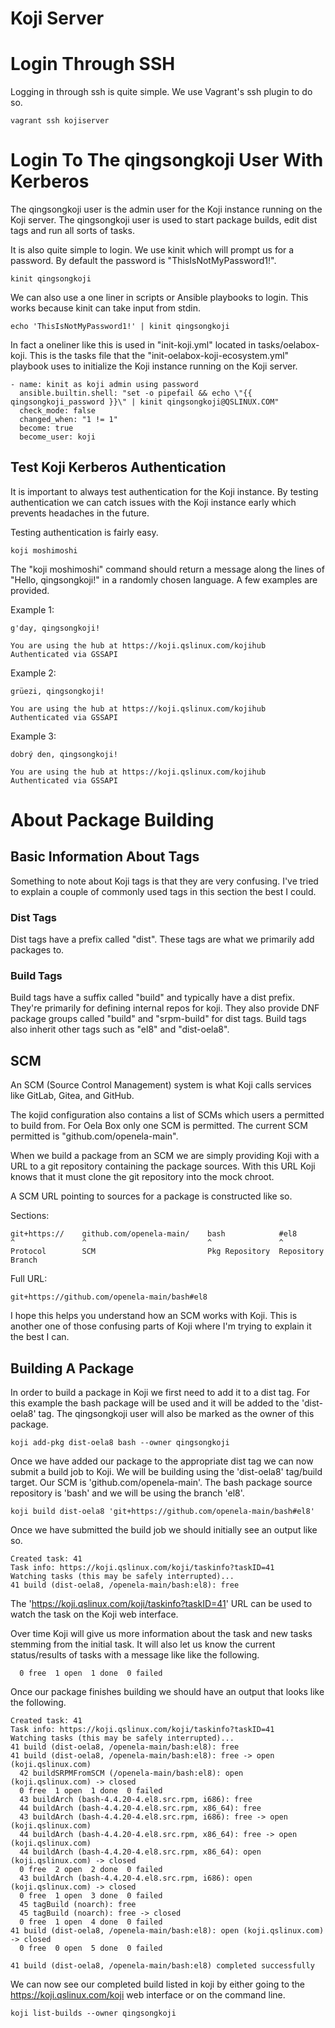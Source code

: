 <!--
SPDX-FileCopyrightText: 2024 Maxine Hayes <maxinehayes90@gmail.com>
SPDX-License-Identifier: CC-BY-SA-4.0
-->
# Koji Server

# Login Through SSH
Logging in through ssh is quite simple. We use Vagrant's ssh plugin to do so.

```
vagrant ssh kojiserver
```

# Login To The qingsongkoji User With Kerberos
The qingsongkoji user is the admin user for the Koji instance running on the Koji server. The qingsongkoji user is used to start package builds, edit dist tags and run all sorts of tasks.

It is also quite simple to login. We use kinit which will prompt us for a password. By default the password is "ThisIsNotMyPassword1!".

```
kinit qingsongkoji
```

We can also use a one liner in scripts or Ansible playbooks to login. This works because kinit can take input from stdin.
```
echo 'ThisIsNotMyPassword1!' | kinit qingsongkoji
```

In fact a oneliner like this is used in "init-koji.yml" located in tasks/oelabox-koji. This is the tasks file that the "init-oelabox-koji-ecosystem.yml" playbook uses to initialize the Koji instance running on the Koji server.

```
- name: kinit as koji admin using password
  ansible.builtin.shell: "set -o pipefail && echo \"{{ qingsongkoji_password }}\" | kinit qingsongkoji@QSLINUX.COM"
  check_mode: false
  changed_when: "1 != 1"
  become: true
  become_user: koji
```

## Test Koji Kerberos Authentication
It is important to always test authentication for the Koji instance. By testing authentication we can catch issues with the Koji instance early which prevents headaches in the future.

Testing authentication is fairly easy.
```
koji moshimoshi
```

The "koji moshimoshi" command should return a message along the lines of "Hello, qingsongkoji!" in a randomly chosen language. A few examples are provided.

Example 1:
```
g'day, qingsongkoji!

You are using the hub at https://koji.qslinux.com/kojihub
Authenticated via GSSAPI
```

Example 2:
```
grüezi, qingsongkoji!

You are using the hub at https://koji.qslinux.com/kojihub
Authenticated via GSSAPI
```

Example 3:
```
dobrý den, qingsongkoji!

You are using the hub at https://koji.qslinux.com/kojihub
Authenticated via GSSAPI
```

# About Package Building

## Basic Information About Tags
Something to note about Koji tags is that they are very confusing. I've tried to explain a couple of commonly used tags in this section the best I could.

### Dist Tags
Dist tags have a prefix called "dist". These tags are what we primarily add packages to.

### Build Tags
Build tags have a suffix called "build" and typically have a dist prefix. They're primarily for defining internal repos for koji. They also provide DNF package groups called "build" and "srpm-build" for dist tags. Build tags also inherit other tags such as "el8" and "dist-oela8". 

## SCM
An SCM (Source Control Management) system is what Koji calls services like GitLab, Gitea, and GitHub.

The kojid configuration also contains a list of SCMs which users a permitted to build from. For Oela Box only one SCM is permitted. The current SCM permitted is "github.com/openela-main".

When we build a package from an SCM we are simply providing Koji with a URL to a git repository containing the package sources. With this URL Koji knows that it must clone the git repository into the mock chroot.

A SCM URL pointing to sources for a package is constructed like so.

Sections:
```
git+https://    github.com/openela-main/    bash            #el8
^               ^                           ^               ^
Protocol        SCM                         Pkg Repository  Repository Branch
```

Full URL:
```
git+https://github.com/openela-main/bash#el8
```

I hope this helps you understand how an SCM works with Koji. This is another one of those confusing parts of Koji where I'm trying to explain it the best I can.

## Building A Package
In order to build a package in Koji we first need to add it to a dist tag. For this example the bash package will be used and it will be added to the 'dist-oela8' tag. The qingsongkoji user will also be marked as the owner of this package.

```
koji add-pkg dist-oela8 bash --owner qingsongkoji
```

Once we have added our package to the appropriate dist tag we can now submit a build job to Koji. We will be building using the 'dist-oela8' tag/build target. Our SCM is 'github.com/openela-main'. The bash package source repository is 'bash' and we will be using the branch 'el8'.

```
koji build dist-oela8 'git+https://github.com/openela-main/bash#el8'
```

Once we have submitted the build job we should initially see an output like so.

```
Created task: 41
Task info: https://koji.qslinux.com/koji/taskinfo?taskID=41
Watching tasks (this may be safely interrupted)...
41 build (dist-oela8, /openela-main/bash:el8): free
```

The 'https://koji.qslinux.com/koji/taskinfo?taskID=41' URL can be used to watch the task on the Koji web interface.

Over time Koji will give us more information about the task and new tasks stemming from the initial task. It will also let us know the current status/results of tasks with a message like like the following.

```
  0 free  1 open  1 done  0 failed
```

Once our package finishes building we should have an output that looks like the following.

```
Created task: 41
Task info: https://koji.qslinux.com/koji/taskinfo?taskID=41
Watching tasks (this may be safely interrupted)...
41 build (dist-oela8, /openela-main/bash:el8): free
41 build (dist-oela8, /openela-main/bash:el8): free -> open (koji.qslinux.com)
  42 buildSRPMFromSCM (/openela-main/bash:el8): open (koji.qslinux.com) -> closed
  0 free  1 open  1 done  0 failed
  43 buildArch (bash-4.4.20-4.el8.src.rpm, i686): free
  44 buildArch (bash-4.4.20-4.el8.src.rpm, x86_64): free
  43 buildArch (bash-4.4.20-4.el8.src.rpm, i686): free -> open (koji.qslinux.com)
  44 buildArch (bash-4.4.20-4.el8.src.rpm, x86_64): free -> open (koji.qslinux.com)
  44 buildArch (bash-4.4.20-4.el8.src.rpm, x86_64): open (koji.qslinux.com) -> closed
  0 free  2 open  2 done  0 failed
  43 buildArch (bash-4.4.20-4.el8.src.rpm, i686): open (koji.qslinux.com) -> closed
  0 free  1 open  3 done  0 failed
  45 tagBuild (noarch): free
  45 tagBuild (noarch): free -> closed
  0 free  1 open  4 done  0 failed
41 build (dist-oela8, /openela-main/bash:el8): open (koji.qslinux.com) -> closed
  0 free  0 open  5 done  0 failed

41 build (dist-oela8, /openela-main/bash:el8) completed successfully 
```

We can now see our completed build listed in koji by either going to the https://koji.qslinux.com/koji web interface or on the command line.

```
koji list-builds --owner qingsongkoji
```






